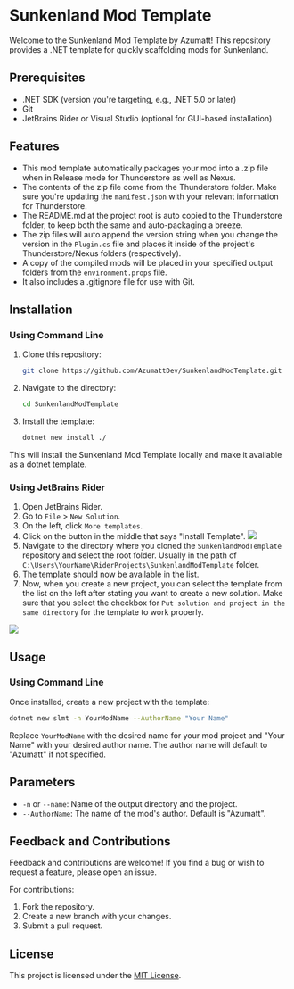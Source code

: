 # Sunkenland Mod Template

Welcome to the Sunkenland Mod Template by Azumatt! This repository provides a .NET template for quickly scaffolding mods
for Sunkenland.

## Prerequisites

- .NET SDK (version you're targeting, e.g., .NET 5.0 or later)
- Git
- JetBrains Rider or Visual Studio (optional for GUI-based installation)

## Features
- This mod template automatically packages your mod into a .zip file when in Release mode for Thunderstore as well as Nexus.
- The contents of the zip file come from the Thunderstore folder. Make sure you're updating the `manifest.json` with your relevant information for Thunderstore.
- The README.md at the project root is auto copied to the Thunderstore folder, to keep both the same and auto-packaging a breeze.
- The zip files will auto append the version string when you change the version in the `Plugin.cs` file and places it inside of the project's Thunderstore/Nexus folders (respectively).
- A copy of the compiled mods will be placed in your specified output folders from the `environment.props` file.
- It also includes a .gitignore file for use with Git.


## Installation

### Using Command Line

1. Clone this repository:
   ```bash
   git clone https://github.com/AzumattDev/SunkenlandModTemplate.git
   ```

2. Navigate to the directory:
   ```bash
   cd SunkenlandModTemplate
   ```

3. Install the template:
   ```bash
   dotnet new install ./
   ```

This will install the Sunkenland Mod Template locally and make it available as a dotnet template.

### Using JetBrains Rider

1. Open JetBrains Rider.
2. Go to `File` > `New Solution`.
3. On the left, click `More templates`.
4. Click on the button in the middle that says "Install Template".
   ![](https://i.imgur.com/pLzWEzl.png)
5. Navigate to the directory where you cloned the `SunkenlandModTemplate` repository and select the root folder. Usually in the path of `C:\Users\YourName\RiderProjects\SunkenlandModTemplate`
   folder.
6. The template should now be available in the list.
7. Now, when you create a new project, you can select the template from the list on the left after stating you want to create a new solution. Make sure that you select the checkbox for `Put solution and project in the same directory` for the template to work properly. 

![](https://i.imgur.com/yVcYC4K.png)


## Usage

### Using Command Line

Once installed, create a new project with the template:

```bash
dotnet new slmt -n YourModName --AuthorName "Your Name"
```

Replace `YourModName` with the desired name for your mod project and "Your Name" with your desired author name. The
author name will default to "Azumatt" if not specified.

## Parameters

- `-n` or `--name`: Name of the output directory and the project.
- `--AuthorName`: The name of the mod's author. Default is "Azumatt".

## Feedback and Contributions

Feedback and contributions are welcome! If you find a bug or wish to request a feature, please open an issue.

For contributions:

1. Fork the repository.
2. Create a new branch with your changes.
3. Submit a pull request.

## License

This project is licensed under the [MIT License](LICENSE.txt).